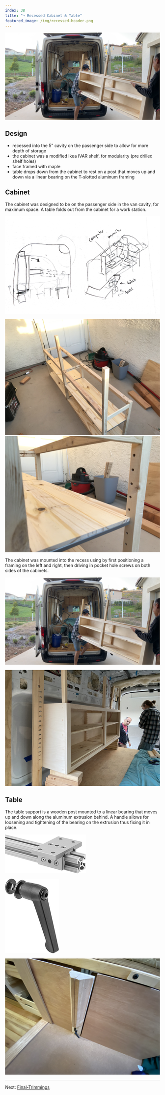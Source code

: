 ```yaml
---
index: 38
title: "→ Recessed Cabinet & Table"
featured_image: /img/recessed-header.png
---
```


![recessed-header](img/recessed-header.png)


## Design
- recessed into the 5" cavity on the passenger side to allow for more depth of storage
- the cabinet was a modified Ikea IVAR shelf, for modularity (pre drilled shelf holes)
- face framed with maple
- table drops down from the cabinet to rest on a post that moves up and down via a linear bearing on the T-slotted aluminum framing

## Cabinet 

 The cabinet was designed to be on the passenger side in the van cavity, for maximum space. A table folds out from the cabinet for a work station. 

![design-header](img/design-header.jpg)

![Image_8 2021-01-04_20-10-22](img/Image_8%202021-01-04_20-10-22.jpeg)
![Image_9 2021-01-04_20-10-22](img/Image_9%202021-01-04_20-10-22.jpeg)

The cabinet was mounted into the recess using by first positioning a framing on the left and right, then driving in pocket hole screws on both sides of the cabinets.

![recessed-header](img/recessed-header.png)

![IMG_2057](img/IMG_2057.jpg)

## Table 

The table support is a wooden post mounted to a linear bearing that moves up and down along the aluminum extrusion behind. A handle allows for loosening and tightening of the bearing on the extrusion thus fixing it in place.

![Pasted image 20230217101644](img/Pasted%20image%2020230217101644.png)

![Pasted image 20230217101630](img/Pasted%20image%2020230217101630.png)


![IMG_4697](img/IMG_4697.jpg)

---

Next: [Final-Trimmings](Final-Trimmings.md)
